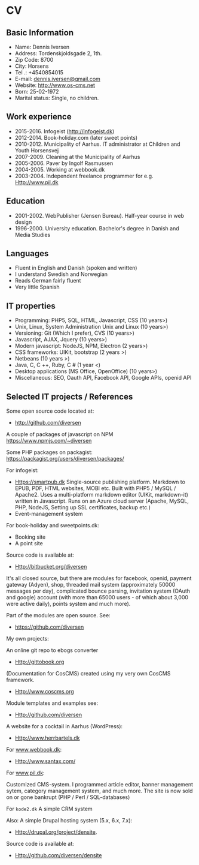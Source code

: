 # CV

## Basic Information

* Name: Dennis Iversen
* Address: Tordenskjoldsgade 2, 1th.
* Zip Code: 8700
* City: Horsens
* Tel .: +4540854015
* E-mail: <dennis.iversen@gmail.com>
* Website: <http://www.os-cms.net>
* Born: 25-02-1972
* Marital status: Single, no children.

## Work experience

* 2015-2016. Infogeist (<http://infogeist.dk>)
* 2012-2014. Book-holiday.com (later sweet points)
* 2010-2012. Municipality of Aarhus. IT administrator at Children and Youth Horsensvej
* 2007-2009. Cleaning at the Municipality of Aarhus
* 2005-2006. Paver by Ingolf Rasmussen
* 2004-2005. Working at webbook.dk
* 2003-2004. Independent freelance programmer for e.g. <Http://www.pil.dk>

## Education

* 2001-2002. WebPublisher (Jensen Bureau). Half-year course in web design
* 1996-2000. University education. Bachelor's degree in Danish and Media Studies

## Languages

* Fluent in English and Danish (spoken and written)
* I understand Swedish and Norwegian
* Reads German fairly fluent
* Very little Spanish

## IT properties

* Programming: PHP5, SQL, HTML, Javascript, CSS (10 years>)
* Unix, Linux, System Administration Unix and Linux (10 years>)
* Versioning: Git (Which I prefer), CVS (10 years>)
* Javascript, AJAX, Jquery (10 years>)
* Modern javascript: NodeJS, NPM, Electron (2 years>)
* CSS frameworks: UIKit, bootstrap (2 years >)
* Netbeans (10 years >)
* Java, C, C ++, Ruby, C # (1 year <)
* Desktop applications (MS Office, OpenOffice) (10 years>)
* Miscellaneous: SEO, Oauth API, Facebook API, Google APIs, openid API

## Selected IT projects / References

Some open source code located at:

* <http://github.com/diversen>

A couple of packages of javascript on NPM <https://www.npmjs.com/~diversen>

Some PHP packages on packagist: <https://packagist.org/users/diversen/packages/>

For infogeist:

* <Https://smartpub.dk> Single-source publishing platform. Markdown to EPUB, PDF, HTML websites, MOBI etc. Built with PHP5 / MySQL / Apache2. Uses a multi-platform markdown editor (UIKit, markdown-it) written in Javascript. Runs on an Azure cloud server (Apache, MySQL, PHP, NodeJS, Setting up SSL certificates, backup etc.)
* Event-management system

For book-holiday and sweetpoints.dk:

* Booking site
* A point site

Source code is available at:

* <Http://bitbucket.org/diversen>

It's all closed source, but there are modules for facebook, openid, payment gateway (Adyen), shop, threaded mail system (approximately 50000 messages per day), complicated bounce parsing, invitation system (OAuth and google) account (with more than 65000 users - of which about 3,000 were active daily), points system and much more).

Part of the modules are open source. See:

* <https://github.com/diversen>

My own projects:

An online git repo to ebogs converter

* <Http://gittobook.org>

(Documentation for CosCMS) created using my very own CosCMS framework.

* <Http://www.coscms.org>

Module templates and examples see:

* <Http://github.com/diversen>

A website for a cocktail in Aarhus (WordPress):

* <Http://www.herrbartels.dk>

For www.webbook.dk:

* <Http://www.santax.com/>

For www.pil.dk:

Customized CMS-system. I programmed article editor, banner management sytem, ​​category management system, and much more. The site is now sold on or gone bankrupt (PHP / Perl / SQL-databases)

For `kode2.dk` A simple CRM system

Also: A simple Drupal hosting system (5.x, 6.x, 7.x):

* <Http://drupal.org/project/densite>.

Source code is available at:

* <Http://github.com/diversen/densite>

